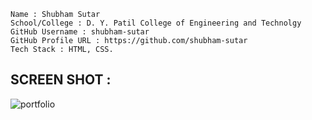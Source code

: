 ``````
Name : Shubham Sutar
School/College : D. Y. Patil College of Engineering and Technolgy
GitHub Username : shubham-sutar
GitHub Profile URL : https://github.com/shubham-sutar
Tech Stack : HTML, CSS.
``````
## SCREEN SHOT :
![portfolio](https://user-images.githubusercontent.com/68117385/193402487-9f40fa97-2ba5-4ec9-8aba-e030883228e9.jpg)
